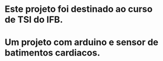 # Este projeto foi destinado ao curso de TSI do IFB.
# Um projeto com arduino e sensor de batimentos cardiacos.
